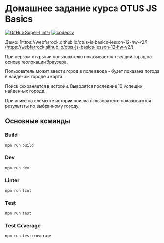 # Домашнее задание курса OTUS JS Basics

[![GitHub Super-Linter](https://github.com/webFarrock/otus-js-basics-lesson-12-hw-v2/workflows/Lint%20Code%20Base/badge.svg)](https://github.com/marketplace/actions/super-linter)
[![codecov](https://codecov.io/gh/webFarrock/otus-js-basics-lesson-12-hw-v2/branch/task/graph/badge.svg?token=Z1T1I4KL8Y)](https://codecov.io/gh/webFarrock/otus-js-basics-lesson-12-hw-v2)

Демо: [https://webfarrock.github.io/otus-js-basics-lesson-12-hw-v2/](https://webfarrock.github.io/otus-js-basics-lesson-12-hw-v2/)

При первом открытии пользователю показывается текущий город на основе геолокации браузера.

Пользователь может ввести город в поле ввода - будет показана погода в найденом городе и карта.

Поиск сохраняется в истории. Выводятся последние 10 успешно найденных городв.

При клике на элементе истории поиска пользователю показываются результаты по выбранному городу.

## Основные команды
### Build
```js
npm run build
```

### Dev
```js
npm run dev
```
### Linter
```js
npm run lint
```
### Test
```js
npm run test
```
### Test Coverage
```js
npm run test:coverage
```
